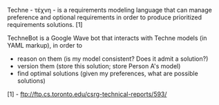 Techne - τέχνη - is a requirements modeling language that can manage preference and optional requirements in order to produce prioritized requirements solutions. [1]

TechneBot is a Google Wave bot that interacts with Techne models (in YAML markup), in order to 
* reason on them (is my model consistent? Does it admit a solution?)
* version them (store this solution; store Person A's model)
* find optimal solutions (given my preferences, what are possible solutions)

[1] - ftp://ftp.cs.toronto.edu/csrg-technical-reports/593/	

